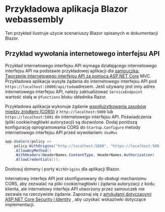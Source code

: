# <a name="blazor-webassembly-sample-app"></a>Przykładowa aplikacja Blazor webassembly

Ten przykład ilustruje użycie scenariuszy Blazor opisanych w dokumentacji Blazor.

## <a name="call-web-api-example"></a>Przykład wywołania internetowego interfejsu API

Przykład internetowego interfejsu API wymaga działającego internetowego interfejsu API na podstawie przykładowej aplikacji dla <a href="https://docs.microsoft.com/aspnet/core/tutorials/first-web-api">samouczka: Tworzenie internetowego interfejsu API za pomocą ASP.NET Core</a> MVC. Przykładowa aplikacja wysyła żądania do internetowego interfejsu API pod `https://localhost:10000/api/todo`adresem. Jeśli używany jest inny adres internetowego interfejsu API, należy zaktualizować `ServiceEndpoint` wartość stałą w `@functions` bloku składnika Razor.</p>

Przykładowa aplikacja wykonuje żądanie <a href="https://docs.microsoft.com/aspnet/core/security/cors">współużytkowania zasobów między źródłami (CORS)</a> z `http://localhost:5000` lub `https://localhost:5001` do internetowego interfejsu API. Poświadczenia (pliki cookie/nagłówki autoryzacji) są dozwolone. Dodaj poniższą konfigurację oprogramowania CORS do `Startup.Configure` metody internetowego interfejsu API przed wywołaniem: `UseMvc`</p>

```csharp
app.UseCors(policy => 
    policy.WithOrigins("http://localhost:5000", "https://localhost:5001")
    .AllowAnyMethod()
    .WithHeaders(HeaderNames.ContentType, HeaderNames.Authorization)
    .AllowCredentials());
```

Dostosuj domeny i porty `WithOrigins` dla aplikacji Blazor.

Internetowy interfejs API jest skonfigurowany do obsługi mechanizmu CORS, aby zezwalać na pliki cookie/nagłówki i żądania autoryzacji z kodu klienta, ale internetowy interfejs API utworzony przez samouczek nie zezwala na rzeczywiste żądania. Zapoznaj się z <a href="https://docs.microsoft.com/aspnet/core/security/">artykułami dotyczącymi ASP.NET Core Security i Identity</a> , aby uzyskać wskazówki dotyczące implementacji.
